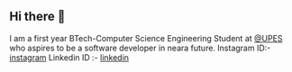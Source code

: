 ## Hi there 👋
I am a first year BTech-Computer Science Engineering Student at [@UPES]() who aspires to be a software developer in neara future.
Instagram ID:- [instagram](https://www.instagram.com/vanshika_bhutani_11/)
Linkedin ID :- [linkedin](https://www.linkedin.com/in/vanshika-bhutani-ba9607334/)
 
<!--
**VANSHIKA-JPG/VANSHIKA-JPG** is a ✨ _special_ ✨ repository because its `README.md` (this file) appears on your GitHub profile.

Here are some ideas to get you started:

- 🔭 I’m currently working on ...
- 🌱 I’m currently learning ...
- 👯 I’m looking to collaborate on ...
- 🤔 I’m looking for help with ...
- 💬 Ask me about ...
- 📫 How to reach me: ...
- 😄 Pronouns: ...
- ⚡ Fun fact: ...
-->
